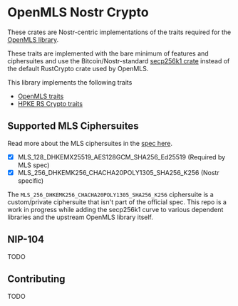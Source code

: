 # OpenMLS Nostr Crypto



These crates are Nostr-centric implementations of the traits required for the [OpenMLS library](https://github.com/openmls/openmls).

These traits are implemented with the bare minimum of features and ciphersuites and use the Bitcoin/Nostr-standard [secp256k1 crate](https://github.com/rust-bitcoin/rust-secp256k1/) instead of the default RustCrypto crate used by OpenMLS.

This library implements the following traits 

- [OpenMLS traits](https://github.com/openmls/openmls)
- [HPKE RS Crypto traits](https://docs.rs/hpke-rs-crypto/latest/hpke_rs_crypto/)

## Supported MLS Ciphersuites

Read more about the MLS ciphersuites in the [spec here](https://www.rfc-editor.org/rfc/rfc9420.html#section-17.1). 

- [x] MLS_128_DHKEMX25519_AES128GCM_SHA256_Ed25519 (Required by MLS spec)
- [x] MLS_256_DHKEMK256_CHACHA20POLY1305_SHA256_K256 (Nostr specific)

The `MLS_256_DHKEMK256_CHACHA20POLY1305_SHA256_K256` ciphersuite is a custom/private ciphersuite that isn't part of the official spec. This repo is a work in progress while adding the secp256k1 curve to various dependent libraries and the upstream OpenMLS library itself.

## NIP-104

TODO

## Contributing

TODO